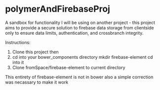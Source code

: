# polymerAndFirebaseProj
A sandbox for functionality I will be using on another project - 
this project aims to provide a secure solution to firebase data 
storage from clientside only to ensure data limits, authentication, 
and crossbranch integrity.

Instructions:
1. Clone this project then 
2. cd into your bower_components directory 
   mkdir firebase-element cd into it 
3. Clone fromSpace/firebase-element to current directory

This entirety of firebase-element is not in bower
also a simple correction was necassary to make it work

###

